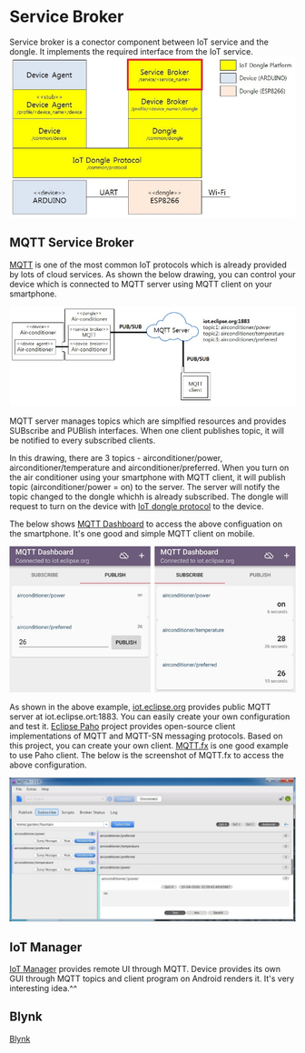 # Service Broker
Service broker is a conector component between IoT service and the dongle. It implements the required interface from the IoT service.
![Alt text](/document/image/IoT_dongle_platform_service.jpg?raw=true "Service Broker in IoT Dongle Platform")

## MQTT Service Broker
[MQTT](http://mqtt.org/) is one of the most common IoT protocols which is already provided by lots of cloud services. As shown the below drawing, you can control your device which is connected to MQTT server using MQTT client on your smartphone.

![Alt text](/document/image/MQTT_Service.jpg?raw=true "MQTT Service Architecture")

MQTT server manages topics which are simplfied resources and provides SUBscribe and PUBlish interfaces. When one client publishes topic, it will be notified to every subscribed clients.

In this drawing, there are 3 topics - airconditioner/power, airconditioner/temperature and airconditioner/preferred. When you turn on the air conditioner using your smartphone with MQTT client, it will publish topic (airconditioner/power = on) to the server. The server will notify the topic changed to the dongle whichh is already subscribed. The dongle will request to turn on the device with [IoT dongle protocol](../common/protocol) to the device.

The below shows [MQTT Dashboard](https://play.google.com/store/apps/details?id=com.thn.iotmqttdashboard) to access the above configuation on the smartphone. It's one good and simple MQTT client on mobile.

![Alt text](/document/image/MQTT_Dashboard.jpg?raw=true "MQTT Dashboard client")

As shown in the above example, 	[iot.eclipse.org](http://iot.eclipse.org) provides public MQTT server at iot.eclipse.ort:1883. You can easily create your own configuration and test it. [Eclipse Paho](https://eclipse.org/paho/) project provides open-source client implementations of MQTT and MQTT-SN messaging protocols. Based on this project, you can create your own client. [MQTT.fx](http://mqttfx.jfx4ee.org/) is one good example to use Paho client. The below is the screenshot of MQTT.fx to access the above configuration.

![Alt text](/document/image/MQTT.ff.jpg?raw=true "MQTT.fx client")


## IoT Manager
[IoT Manager](http://esp8266.ru/IoTmanager/) provides remote UI through MQTT. Device provides its own GUI through MQTT topics and client program on Android renders it. It's very interesting idea.^^


## Blynk
[Blynk](http://www.blynk.cc/)

